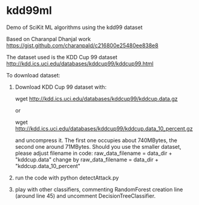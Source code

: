 # kdd99ml
Demo of SciKit ML algorithms using the kdd99 dataset

Based on Charanpal Dhanjal work https://gist.github.com/charanpald/c216800e25480ee838e8

The dataset used is the KDD Cup 99 dataset http://kdd.ics.uci.edu/databases/kddcup99/kddcup99.html

To download dataset:
1) Download KDD Cup 99 dataset with:

   wget http://kdd.ics.uci.edu/databases/kddcup99/kddcup.data.gz

   or

   wget http://kdd.ics.uci.edu/databases/kddcup99/kddcup.data_10_percent.gz

   and uncompress it. The first one occupies about 740MBytes, the second one
   around 71MBytes. Should you use the smaller dataset, please adjust filename
   in code:
   raw_data_filename = data_dir + "kddcup.data"
   change by
   raw_data_filename = data_dir + "kddcup.data_10_percent"
2) run the code with
   python detectAttack.py
3) play with other classifiers, commenting RandomForest creation line
   (around line 45) and uncomment DecisionTreeClassifier.
